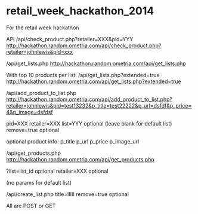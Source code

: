 retail_week_hackathon_2014
==========================

For the retail week hackathon

API
/api/check_product.php?retailer=XXX&pid=YYY
http://hackathon.random.ometria.com/api/check_product.php?retailer=johnlewis&pid=xxx

/api/get_lists.php
http://hackathon.random.ometria.com/api/get_lists.php


With top 10 products per list:
/api/get_lists.php?extended=true
http://hackathon.random.ometria.com/api/get_lists.php?extended=true

/api/add_product_to_list.php
http://hackathon.random.ometria.com/api/add_product_to_list.php?retailer=johnlewis&pid=test13232&p_title=test22222&p_url=dsfdf&p_price=4&p_image=dsfdsf

pid=XXX
retailer=XXX
list=YYY optional (leave blank for default list)
remove=true optional

optional product info:
p_title
p_url
p_price
p_image_url


/api/get_products.php
http://hackathon.random.ometria.com/api/get_products.php

?list=list_id optional
retailer=XXX optional

(no params for default list)



/api/create_list.php
title=IIIII
remove=true optional


All are POST or GET